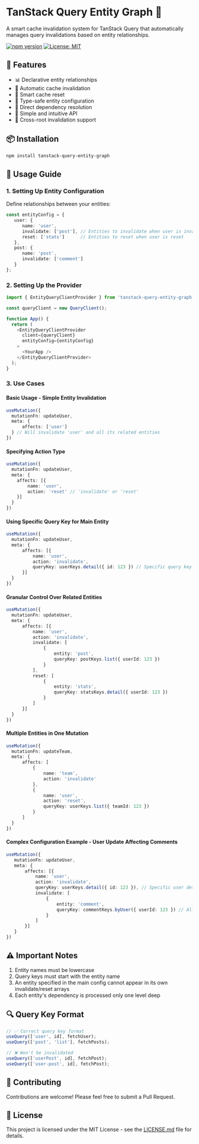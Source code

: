 # TanStack Query Entity Graph 🎯

A smart cache invalidation system for TanStack Query that automatically manages query invalidations based on entity relationships.

[![npm version](https://badge.fury.io/js/tanstack-query-entity-graph.svg)](https://badge.fury.io/js/tanstack-query-entity-graph)
[![License: MIT](https://img.shields.io/badge/License-MIT-yellow.svg)](https://opensource.org/licenses/MIT)

## 🌟 Features

- 📊 Declarative entity relationships
- 🔄 Automatic cache invalidation
- 🧹 Smart cache reset
- 🎯 Type-safe entity configuration
- 🔗 Direct dependency resolution
- 🎨 Simple and intuitive API
- 🔀 Cross-root invalidation support

## 📦 Installation

```bash
npm install tanstack-query-entity-graph
```

## 🚀 Usage Guide

### 1. Setting Up Entity Configuration

Define relationships between your entities:

```typescript
const entityConfig = {
   user: {
      name: 'user',
      invalidate: ['post'], // Entities to invalidate when user is invalidated
      reset: ['stats']      // Entities to reset when user is reset
   },
   post: {
      name: 'post',
      invalidate: ['comment']
   }
};
```

### 2. Setting Up the Provider

```typescript
import { EntityQueryClientProvider } from 'tanstack-query-entity-graph';

const queryClient = new QueryClient();

function App() {
  return (
    <EntityQueryClientProvider
      client={queryClient}
      entityConfig={entityConfig}
    >
      <YourApp />
    </EntityQueryClientProvider>
  );
}
```

### 3. Use Cases

#### Basic Usage - Simple Entity Invalidation
```typescript
useMutation({
  mutationFn: updateUser,
  meta: {
      affects: ['user']
  } // Will invalidate 'user' and all its related entities
})
```

#### Specifying Action Type
```typescript
useMutation({
  mutationFn: updateUser, 
  meta: {
    affects: [{
        name: 'user',
        action: 'reset' // 'invalidate' or 'reset'
    }]
  }
})
```

#### Using Specific Query Key for Main Entity
```typescript
useMutation({
  mutationFn: updateUser,
  meta: {
      affects: [{
          name: 'user',
          action: 'invalidate',
          queryKey: userKeys.detail({ id: 123 }) // Specific query key for the main entity
      }]
  }
})
```

#### Granular Control Over Related Entities
```typescript
useMutation({
  mutationFn: updateUser,
  meta: {
      affects: [{
          name: 'user',
          action: 'invalidate',
          invalidate: [
              {
                  entity: 'post',
                  queryKey: postKeys.list({ userId: 123 })
              }
          ],
          reset: [
              {
                  entity: 'stats',
                  queryKey: statsKeys.detail({ userId: 123 })
              }
          ]
      }]
  }
})
```

#### Multiple Entities in One Mutation
```typescript
useMutation({
  mutationFn: updateTeam,
  meta: {
      affects: [
          {
              name: 'team',
              action: 'invalidate'
          },
          {
              name: 'user',
              action: 'reset',
              queryKey: userKeys.list({ teamId: 123 })
          }
      ]
  }
})
```

#### Complex Configuration Example - User Update Affecting Comments
```typescript
useMutation({
   mutationFn: updateUser,
   meta: {
       affects: [{
           name: 'user',
           action: 'invalidate',
           queryKey: userKeys.detail({ id: 123 }), // Specific user detail
           invalidate: [
               {
                   entity: 'comment',
                   queryKey: commentKeys.byUser({ userId: 123 }) // All comments need update because they display user's name
               }
           ]
       }]
   }
})
```

## ⚠️ Important Notes

1. Entity names must be lowercase
2. Query keys must start with the entity name
3. An entity specified in the main config cannot appear in its own invalidate/reset arrays
4. Each entity's dependency is processed only one level deep

## 🔍 Query Key Format

```typescript
// ✅ Correct query key format
useQuery(['user', id], fetchUser);
useQuery(['post', 'list'], fetchPosts);

// ❌ Won't be invalidated
useQuery(['userPost', id], fetchPost);
useQuery(['user-post', id], fetchPost);
```

## 🤝 Contributing

Contributions are welcome! Please feel free to submit a Pull Request.

## 📝 License

This project is licensed under the MIT License - see the [LICENSE.md](LICENSE.md) file for details.